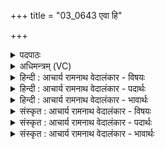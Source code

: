 +++
title = "03_0643 एवा हि"

+++
<details><summary>पदपाठः</summary>

ए꣣वा꣢। हि। श꣣क्रः꣢। रा꣣ये꣢। वा꣡जा꣢꣯य। व꣣ज्रिवः। श꣡वि꣢꣯ष्ठ। व꣣ज्रिन्। ऋञ्ज꣡से꣢। मँ꣡हि꣢꣯ष्ठ। व꣣ज्रिन्। ऋञ्ज꣡से꣢। आ। या꣣हि। पि꣡ब꣢꣯। म꣡त्स्व꣢꣯। ६४३।
</details>

<details><summary>अधिमन्त्रम् (VC)</summary>

- इन्द्रः
- प्रजापतिः
- विराडनुष्टुप्
- गान्धारः
- 0
</details>

<details><summary>हिन्दी : आचार्य रामनाथ वेदालंकार - विषयः</summary>

अगले मन्त्र में परमात्मा से प्रार्थना की गयी है।
</details>

<details><summary>हिन्दी : आचार्य रामनाथ वेदालंकार - पदार्थः</summary>

पदार्थान्वयभाषाः -  हे परमैश्वर्यशालिन् इन्द्र परमात्मन् ! आप (एव हि) सचमुच ही (शक्रः) शक्तिशाली हैं। हे (वज्रिवः) वज्रधर के समान शत्रुविदारक ! हमें (राये) अध्यात्म-सम्पदा और (वाजाय) शारीरिक एवं आत्मिक बल का पात्र बनाओ। हे (शविष्ठ) बलिष्ठ ! हे (वज्रिन्) पापों पर वज्र-प्रहार करनेवाले ! आप (ऋञ्जसे) हमें सद्गुणों के अलङ्कारों से अलङ्कृत कीजिए। हे (मंहिष्ठ) अतिशय दानशील ! हे (वज्रिन्) ओजस्वी ! आप, हमें (ऋञ्जसे) परिपक्व करके ओजस्वी बना दीजिए। हे भगवन् ! (आ याहि) आइए, (पिब) हमारे श्रद्धारस का पान कीजिए, (मत्स्व) हमें कर्तव्यपरायण देखकर प्रसन्न होइए ॥३॥ इस मन्त्र में ‘ष्ठ वज्रिन्नृञ्जसे’ की आवृत्ति में यमकालङ्कार है। ‘वज्रि’ की तीन बार आवृत्ति में वृत्त्यनुप्रास है। ‘आयाहि, पिब, मत्स्व’ इन अनेक क्रियाओं का एक कारक के साथ योग होने के कारण दीपक अलङ्कार है ॥३॥
</details>

<details><summary>हिन्दी : आचार्य रामनाथ वेदालंकार - भावार्थः</summary>

भावार्थभाषाः -  जो परमेश्वर सब कर्मों में समर्थ, बलिष्ठ, तेजस्वी, सबसे बड़ा दानी, पापादि का विनाशक और गुणों से अलङ्कृत करनेवाला है, उसमें सबको श्रद्धा करनी चाहिए ॥३॥
</details>

<details><summary>संस्कृत : आचार्य रामनाथ वेदालंकार - विषयः</summary>

अथ परमात्मानं प्रार्थयते।
</details>

<details><summary>संस्कृत : आचार्य रामनाथ वेदालंकार - पदार्थः</summary>

पदार्थान्वयभाषाः -  हे इन्द्र परमैश्वर्यशालिन् परमात्मन् ! त्वम् (एव हि) सत्यमेव (शक्रः) शक्तिमान्, असि इति शेषः। हे (वज्रिवः) वज्रधर इव शत्रुविदारक ! अस्मान् (राये) अध्यात्मसंपदे, (वाजाय) दैहिकात्मिकबलाय च, कुरु। हे (शविष्ठ) बलिष्ठ ! हे (वज्रिन्) पापविदारक ! त्वम् (ऋञ्जसे) अस्मान् सद्गुणालङ्कारैः अलंकुरु। हे (मंहिष्ठ) अतिशयदानशील ! हे (वज्रिन्) ओजस्विन्, त्वम् अस्मान् (ऋञ्जसे) भर्जस्व, परिपाकेन ओजस्विनः कुरु। हे भगवन् ! (आ याहि) आगच्छ, (पिब) अस्माकं श्रद्धारसम् आस्वादय, (मत्स्व) अस्मान् कर्तव्यपरायणान् दृष्ट्वा हृष्टो भव ॥ (ऋञ्जसे) ऋञ्जतिः प्रसाधनकर्मा। निघं० ३।५, ऋजि भर्जने, भ्वादिः, लेटि रूपम्। (मंहिष्ठ), मंहते दानकर्मा। निघं० ३।२०। (वज्रिन्) ओजस्विन्, वज्रो वा ओजः, श० ८।४।१।२० ॥३॥ अत्र ‘ष्ठ वज्रिन्नृञ्जसे’ इत्यस्यावृत्तौ यमकालङ्कारः। ‘वज्रि’ इत्यस्य त्रिश आवृत्तौ वृत्त्यनुप्रासः। आयाहि, पिब, मत्स्व इत्यनेकक्रियाणामेककारकयोगाद् दीपकम् ॥३॥
</details>

<details><summary>संस्कृत : आचार्य रामनाथ वेदालंकार - भावार्थः</summary>

भावार्थभाषाः -  यः परमेश्वरः सर्वकर्मक्षमो बलिष्ठस्तेजस्वी दातृतमः पापादीनां हन्ता गुणैरलङ्कर्ता च विद्यते तस्मिन् श्रद्धा सर्वैः कार्या ॥३॥
</details>
